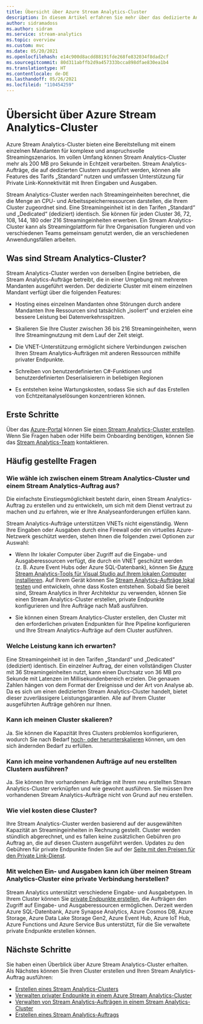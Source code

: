 ```yaml
---
title: Übersicht über Azure Stream Analytics-Cluster
description: In diesem Artikel erfahren Sie mehr über das dedizierte Angebot für Stream Analytics-Cluster mit einem einzelnen Mandanten.
author: sidramadoss
ms.author: sidram
ms.service: stream-analytics
ms.topic: overview
ms.custom: mvc
ms.date: 05/20/2021
ms.openlocfilehash: e14c900d8acdd88191fde268fe832034f8dad2cf
ms.sourcegitcommit: 80d311abffb2d9a457333bcca898dfae830ea1b4
ms.translationtype: HT
ms.contentlocale: de-DE
ms.lasthandoff: 05/26/2021
ms.locfileid: "110454259"
---
```

# <a name="overview-of-azure-stream-analytics-cluster"></a>Übersicht über Azure Stream Analytics-Cluster

Azure Stream Analytics-Cluster bieten eine Bereitstellung mit einem einzelnen Mandanten für komplexe und anspruchsvolle Streamingszenarios. Im vollen Umfang können Stream Analytics-Cluster mehr als 200 MB pro Sekunde in Echtzeit verarbeiten. Stream Analytics-Aufträge, die auf dedizierten Clustern ausgeführt werden, können alle Features des Tarifs „Standard“ nutzen und umfassen Unterstützung für Private Link-Konnektivität mit Ihren Eingaben und Ausgaben.

Stream Analytics-Cluster werden nach Streamingeinheiten berechnet, die die Menge an CPU- und Arbeitsspeicherressourcen darstellen, die Ihrem Cluster zugeordnet sind. Eine Streamingeinheit ist in den Tarifen „Standard“ und „Dedicated“ (dediziert) identisch. Sie können für jeden Cluster 36, 72, 108, 144, 180 oder 216 Streamingeinheiten erwerben. Ein Stream Analytics-Cluster kann als Streamingplattform für Ihre Organisation fungieren und von verschiedenen Teams gemeinsam genutzt werden, die an verschiedenen Anwendungsfällen arbeiten.

## <a name="what-are-stream-analytics-clusters"></a>Was sind Stream Analytics-Cluster?

Stream Analytics-Cluster werden von derselben Engine betrieben, die Stream Analytics-Aufträge betreibt, die in einer Umgebung mit mehreren Mandanten ausgeführt werden. Der dedizierte Cluster mit einem einzelnen Mandant verfügt über die folgenden Features:

* Hosting eines einzelnen Mandanten ohne Störungen durch andere Mandanten Ihre Ressourcen sind tatsächlich „isoliert“ und erzielen eine bessere Leistung bei Datenverkehrsspitzen.

* Skalieren Sie Ihre Cluster zwischen 36 bis 216 Streamingeinheiten, wenn Ihre Streamingnutzung mit dem Lauf der Zeit steigt.

* Die VNET-Unterstützung ermöglicht sichere Verbindungen zwischen Ihren Stream Analytics-Aufträgen mit anderen Ressourcen mithilfe privater Endpunkte.

* Schreiben von benutzerdefinierten C#-Funktionen und benutzerdefinierten Deserialisierern in beliebigen Regionen

* Es entstehen keine Wartungskosten, sodass Sie sich auf das Erstellen von Echtzeitanalyselösungen konzentrieren können.

## <a name="how-to-get-started"></a>Erste Schritte

Über das [Azure-Portal](https://aka.ms/asaclustercreateportal) können Sie [einen Stream Analytics-Cluster erstellen](create-cluster.md). Wenn Sie Fragen haben oder Hilfe beim Onboarding benötigen, können Sie das [Stream Analytics-Team](mailto:askasa@microsoft.com) kontaktieren.

## <a name="frequently-asked-questions"></a>Häufig gestellte Fragen

### <a name="how-do-i-choose-between-a-stream-analytics-cluster-and-a-stream-analytics-job"></a>Wie wähle ich zwischen einem Stream Analytics-Cluster und einem Stream Analytics-Auftrag aus?

Die einfachste Einstiegsmöglichkeit besteht darin, einen Stream Analytics-Auftrag zu erstellen und zu entwickeln, um sich mit dem Dienst vertraut zu machen und zu erfahren, wie er Ihre Analyseanforderungen erfüllen kann.

Stream Analytics-Aufträge unterstützen VNETs nicht eigenständig. Wenn Ihre Eingaben oder Ausgaben durch eine Firewall oder ein virtuelles Azure-Netzwerk geschützt werden, stehen Ihnen die folgenden zwei Optionen zur Auswahl:

* Wenn Ihr lokaler Computer über Zugriff auf die Eingabe- und Ausgaberessourcen verfügt, die durch ein VNET geschützt werden (z. B. Azure Event Hubs oder Azure SQL-Datenbank), können Sie [Azure Stream Analytics-Tools für Visual Studio auf Ihrem lokalen Computer installieren](stream-analytics-tools-for-visual-studio-install.md). Auf Ihrem Gerät können Sie [Stream Analytics-Aufträge lokal testen](stream-analytics-live-data-local-testing.md) und entwickeln, ohne dass Kosten entstehen. Sobald Sie bereit sind, Stream Analytics in Ihrer Architektur zu verwenden, können Sie einen Stream Analytics-Cluster erstellen, private Endpunkte konfigurieren und Ihre Aufträge nach Maß ausführen.

* Sie können einen Stream Analytics-Cluster erstellen, den Cluster mit den erforderlichen privaten Endpunkten für Ihre Pipeline konfigurieren und Ihre Stream Analytics-Aufträge auf dem Cluster ausführen.

### <a name="what-performance-can-i-expect"></a>Welche Leistung kann ich erwarten?

Eine Streamingeinheit ist in den Tarifen „Standard“ und „Dedicated“ (dediziert) identisch. Ein einzelner Auftrag, der einen vollständigen Cluster mit 36 Streamingeinheiten nutzt, kann einen Durchsatz von 36 MB pro Sekunde mit Latenzen im Millisekundenbereich erzielen. Die genauen Zahlen hängen von dem Format der Ereignisse und der Art von Analyse ab. Da es sich um einen dedizierten Stream Analytics-Cluster handelt, bietet dieser zuverlässigere Leistungsgarantien. Alle auf Ihrem Cluster ausgeführten Aufträge gehören nur Ihnen.

### <a name="can-i-scale-my-cluster"></a>Kann ich meinen Cluster skalieren?

Ja. Sie können die Kapazität Ihres Clusters problemlos konfigurieren, wodurch Sie nach Bedarf [hoch- oder herunterskalieren](scale-cluster.md) können, um den sich ändernden Bedarf zu erfüllen.

### <a name="can-i-run-my-existing-jobs-on-these-new-clusters-ive-created"></a>Kann ich meine vorhandenen Aufträge auf neu erstellten Clustern ausführen?

Ja. Sie können Ihre vorhandenen Aufträge mit Ihrem neu erstellten Stream Analytics-Cluster verknüpfen und wie gewohnt ausführen. Sie müssen Ihre vorhandenen Stream Analytics-Aufträge nicht von Grund auf neu erstellen.

### <a name="how-much-will-these-clusters-cost-me"></a>Wie viel kosten diese Cluster?

Ihre Stream Analytics-Cluster werden basierend auf der ausgewählten Kapazität an Streamingeinheiten in Rechnung gestellt. Cluster werden stündlich abgerechnet, und es fallen keine zusätzlichen Gebühren pro Auftrag an, die auf diesen Clustern ausgeführt werden. Updates zu den Gebühren für private Endpunkte finden Sie auf der [Seite mit den Preisen für den Private Link-Dienst](https://azure.microsoft.com/pricing/details/private-link/).

### <a name="which-inputs-and-outputs-can-i-privately-connect-to-from-my-stream-analytics-cluster"></a>Mit welchen Ein- und Ausgaben kann ich über meinen Stream Analytics-Cluster eine private Verbindung herstellen?

Stream Analytics unterstützt verschiedene Eingabe- und Ausgabetypen. In Ihrem Cluster können Sie [private Endpunkte erstellen](private-endpoints.md), die Aufträgen den Zugriff auf Eingabe- und Ausgaberessourcen ermöglichen. Derzeit werden Azure SQL-Datenbank, Azure Synapse Analytics, Azure Cosmos DB, Azure Storage, Azure Data Lake Storage Gen2, Azure Event Hub, Azure IoT Hub, Azure Functions und Azure Service Bus unterstützt, für die Sie verwaltete private Endpunkte erstellen können. 

## <a name="next-steps"></a>Nächste Schritte

Sie haben einen Überblick über Azure Stream Analytics-Cluster erhalten. Als Nächstes können Sie Ihren Cluster erstellen und Ihren Stream Analytics-Auftrag ausführen: 

* [Erstellen eines Stream Analytics-Clusters](create-cluster.md)
* [Verwalten privater Endpunkte in einem Azure Stream Analytics-Cluster](private-endpoints.md)
* [Verwalten von Stream Analytics-Aufträgen in einem Stream Analytics-Cluster](manage-jobs-cluster.md)
* [Erstellen eines Stream Analytics-Auftrags](stream-analytics-quick-create-portal.md)
